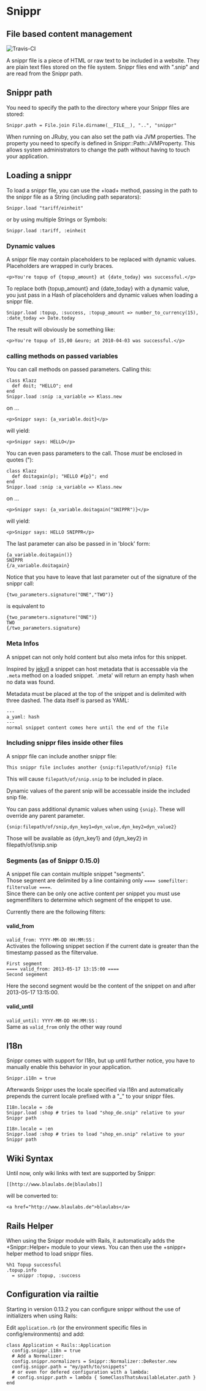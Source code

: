 # Snippr
## File based content management
![Travis-CI](https://secure.travis-ci.org/blaulabs/snippr.png)

A snippr file is a piece of HTML or raw text to be included in a website. They are plain text
files stored on the file system. Snippr files end with ".snip" and are read from the Snippr path.

## Snippr path

You need to specify the path to the directory where your Snippr files are stored:

    Snippr.path = File.join File.dirname(__FILE__), "..", "snippr"

When running on JRuby, you can also set the path via JVM properties. The property you need to
specify is defined in Snippr::Path::JVMProperty. This allows system administrators to change the
path without having to touch your application.

## Loading a snippr

To load a snippr file, you can use the +load+ method, passing in the path to the snippr file as
a String (including path separators):

    Snippr.load "tariff/einheit"

or by using multiple Strings or Symbols:

    Snippr.load :tariff, :einheit

### Dynamic values

A snippr file may contain placeholders to be replaced with dynamic values. Placeholders are
wrapped in curly braces.

    <p>You're topup of {topup_amount} at {date_today} was successful.</p>

To replace both {topup_amount} and {date_today} with a dynamic value, you just pass in a Hash of
placeholders and dynamic values when loading a snippr file.

    Snippr.load :topup, :success, :topup_amount => number_to_currency(15), :date_today => Date.today

The result will obviously be something like:

    <p>You're topup of 15,00 &euro; at 2010-04-03 was successful.</p>

### calling methods on passed variables

You can call methods on passed parameters. Calling this:

    class Klazz
      def doit; "HELLO"; end
    end
    Snippr.load :snip :a_variable => Klass.new

on ...

    <p>Snippr says: {a_variable.doit}</p>

will yield:
  
    <p>Snippr says: HELLO</p>

You can even pass parameters to the call. Those *must* be enclosed in quotes ("):

    class Klazz
      def doitagain(p); "HELLO #{p}"; end
    end
    Snippr.load :snip :a_variable => Klass.new

on ...

    <p>Snippr says: {a_variable.doitagain("SNIPPR")}</p>

will yield:
  
    <p>Snippr says: HELLO SNIPPR</p>

The last parameter can also be passed in in 'block' form:

    {a_variable.doitagain()}
    SNIPPR
    {/a_variable.doitagain}

Notice that you have to leave that last parameter out of the signature of the snippr call:

    {two_parameters.signature("ONE","TWO")}

is equivalent to

    {two_parameters.signature("ONE")}
    TWO
    {/two_parameters.signature}

### Meta Infos

A snippet can not only hold content but also meta infos for this snippet.

Inspired by [jekyll](http://jekyllrb.com) a snippet can host metadata that is accessable via the `.meta` method on a loaded snippet.
`.meta' will return an empty hash when no data was found.

Metadata must be placed at the top of the snippet and is delimited with three dashed.
The data itself is parsed as YAML:

    ---  
    a_yaml: hash  
    ---  
    normal snippet content comes here until the end of the file

### Including snippr files inside other files

A snippr file can include another snippr file:

    This snippr file includes another {snip:filepath/of/snip} file

This will cause `filepath/of/snip.snip` to be included in place.

Dynamic values of the parent snip will be accessable inside the included snip file.

You can pass additional dynamic values when using `{snip}`. These will override any parent parameter.

    {snip:filepath/of/snip,dyn_key1=dyn_value,dyn_key2=dyn_value2}

Those will be available as {dyn_key1} and {dyn_key2} in filepath/of/snip.snip

### Segments (as of Snippr 0.15.0)

A snippet file can contain multiple snippet "segments".  
Those segment are delimited by a line containing only `==== somefilter: filtervalue ====`.  
Since there can be only one active content per snippet you must use segmentfilters to determine which segment of the enippet to use.  

Currently there are the following filters:  

#### valid_from
`valid_from: YYYY-MM-DD HH:MM:SS` :  
Activates the following snippet section if the current date is greater than the timestamp passed as the filtervalue.  
  
    First segment
    ==== valid_from: 2013-05-17 13:15:00 ====
    Second segement

Here the second segment would be the content of the snippet on and after 2013-05-17 13:15:00.

#### valid_until
`valid_until: YYYY-MM-DD HH:MM:SS` :  
Same as `valid_from` only the other way round

## I18n

Snippr comes with support for I18n, but up until further notice, you have to manually enable this
behavior in your application.

    Snippr.i18n = true

Afterwards Snippr uses the locale specified via I18n and automatically prepends the current locale
prefixed with a "_" to your snippr files.

    I18n.locale = :de
    Snippr.load :shop # tries to load "shop_de.snip" relative to your Snippr path

    I18n.locale = :en
    Snippr.load :shop # tries to load "shop_en.snip" relative to your Snippr path
  
## Wiki Syntax

Until now, only wiki links with text are supported by Snippr:

    [[http://www.blaulabs.de|blaulabs]]
  
will be converted to:

    <a href="http://www.blaulabs.de">blaulabs</a>

## Rails Helper

When using the Snippr module with Rails, it automatically adds the +Snippr::Helper+ module to
your views. You can then use the +snippr+ helper method to load snippr files.

    %h1 Topup successful
    .topup.info
      = snippr :topup, :success

## Configuration via railtie
Starting in version 0.13.2 you can configure snippr without the use of initializers when using Rails:

Edit `application.rb` (or the environment specific files in config/environments) and add:

    class Application < Rails::Application
      config.snippr.i18n = true
      # Add a Normalizer:
      config.snippr.normalizers = Snippr::Normalizer::DeRester.new
      config.snippr.path = "my/path/to/snippets"
      # or even for defered configuration with a lambda:
      # config.snippr.path = lambda { SomeClassThatsAvailableLater.path }
    end
